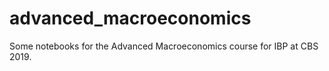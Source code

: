 # advanced_macroeconomics
Some notebooks for the Advanced Macroeconomics course for IBP at CBS 2019.
